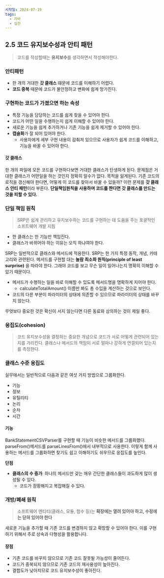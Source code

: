 ```yaml
---
시작일: 2024-07-19
tags:
  - 자바
  - 실전
---
```

## 2.5 코드 유지보수성과 안티 패턴
> 코드를 작성할때는 **유지보수**를 생각하면서 작성해야한다. 

### 안티패턴
- 한 개의 거대한 **갓 클래스** 떄문에 코드를 이해하기 어렵다.
- **코드 중복** 때문에 코드가 불안정하고 변화에 쉽게 망가진다.

### 구현하는 코드가 가졌으면 하는 속성
- 특정 기능을 담당하는 코드를 쉽게 찾을 수 있어야 한다.
- 코드가 어떤 일을 수행하는지 쉽게 이해할 수 있어야 한다.
- 새로운 기능을 쉽게 추가하거나 기존 기능을 쉽게 제거할 수 있어야 한다.
- **캡술화**가 잘 되어 있어야 한다.
	- 사용자에게 세부 구현 내용이 감춰져 있으므로 사용자가 쉽게 코드를 이해하고, 기능을 바꿀 수 있어야 한다.

#### 갓 클래스
한 개의 파일에 모든 코드를 구현하다보면 거대한 클래스가 탄생하게 된다.
문제점은 거대한 클래스가 어떤일을 하는 것인지 정확히 알수가 없다. 목적을 잃게된다.
기존 코드의 로직을 갱신해야 한다면, 어떻게 이 코드를 찾아서 바꿀 수 있을까? 이런 문제를 **갓 클래스 안티 패턴**이라 부른다. **단일책임원칙을 사용하며 코드를 짠다면 갓 클래스를 만드는 것을 피할 수 있다.**


### 단일 책임 원칙
> SRP은 쉽게 관리하고 유지보수하는 코드를 구현하는 데 도움을 주는 포괄적인 소프트웨어 개발 지침

- 한 클래스는 한 기능만 책임진다.
- 클래스가 바뀌어야 하는 이유는 오직 하냐여야 한다.

SRP는 일반적으로 클래스와 메서드에 적용한다. SRP는 한 가지 특정 동작, 개념, 카테고리와 관련된다.
메서드를 구현할 대는 **놀람 최소화 원칙(principle of least surprise)** 을 따라야 한다. 그래야 코드를 보고 무슨 일이 일어나는지 명확히 이해할 수 있기 때문이다.

- 메서드가 수행하는 일을 바로 이해할 수 있도록 메서드명을 명확하게 지어야 한다.
	- calculateTotalAmount() 이름만 봐도 총 수입을 계산하는 것으로 보인다.
- 코드의 다른 부분이 파라미터의 상태에 의존할 수 있으므로 파라미터의 상태를 바꾸지 않는다.

무엇보다 중요한 것은 확신이 서지 않는다면 다른 동료와 상의하는 것이 제일 좋다.


### 응집도(cohesion)
>코드 유지보수성을 결정하는 중요한 개념으로 코드가 서로 어떻게 관련되어 있는지를 가리킨다.
>클래스나 메서드의 책임이 서로 얼마나 강하게 연결되어 있는지를 측정한다.


### 클래스 수준 응집도
실무에서는 일반적으로 다음과 같은 여섯 가지 방법으로 그룹화한다.
- 기능
- 정보
- 유틸리티
- 논리
- 순차
- 시간

#### 기능
BankStatementCSVParser를 구현할 때 기능이 비슷한 메서드를 그룹화했다. parseFrom()메서드를 parseLinesFrom()에서 내부적으로 사용한다. 이렇게 함께 사용하는 메서드를 그룹화하면 찾기도 쉽고 이해하기도 쉬우므로 응집도를 높인다. 

**단점**
- **클래스의 수 증가**: 하나의 메서드만 갖는 매우 간단한 클래스들이 과도하게 많이 생성될 수 있다.
	- 코드가 장황해지고 복잡해질 수 있다.


### 개방/폐쇄 원칙
> 소프트웨어 엔티티(클래스, 모듈, 함수 등)는 **확장에는 열려 있어야 하고, 수정에는 닫혀 있어야 한다**

새로운 기능을 추가할 때 기존 코드를 변경하지 않고 확장할 수 있어야 한다.
이를 구현하기 위해서 주로 상속과 다형성을 활용합니다.

#### 장점
- 기존 코드를 바꾸지 않으므로 기존 코드 잘못될 가능성이 줄어든다.
- 코드가 중복되지 않으므로 기존 코드의 재사용성이 높아진다.
- 결합도가 낮아지므로 코드 유지보수성이 좋아진다.
